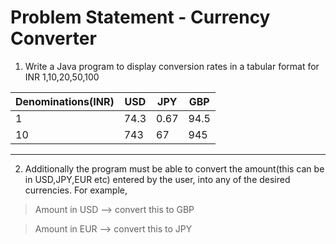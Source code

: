# Problem Statement - Currency Converter


1.  Write a Java program to display conversion rates in a tabular format for INR 1,10,20,50,100

|Denominations(INR)| USD| JPY| GBP|
|------|-----------|--------|-------|
|1	| 74.3|	0.67| 94.5|
|10	| 743 | 67	| 945|
___

2.  Additionally the program must be able to convert the amount(this can be in USD,JPY,EUR etc) entered by the user, into any of the desired currencies. For example,

> Amount in USD --> convert this to GBP

> Amount in EUR --> convert this to JPY

